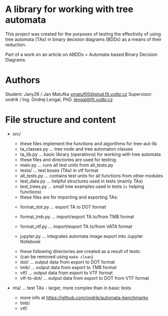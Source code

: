 # A library for working with tree automata

This project was created for the purposes of testing the effectivity 
of using tree automata (TAs) in binary decision diagrams (BDDs) 
as a means of their reduction.

Part of a work on an article on ABDDs = Automata-based Binary Decision Diagrams.

# Authors

Student: Jany26 / Jan Matufka <xmatuf00@stud.fit.vutbr.cz>
Supervisor: ondrik / Ing. Ondrej Lengal, PhD. <lengal@fit.vutbr.cz>

# File structure and content

- src/ 

    - these files implement the functions and algorithms for tree-aut-lib

    * ta_classes.py   ... tree node and tree automaton classes
    * ta_lib.py       ... basic library (operations) for working with tree automata

    - these files and directories are used for testing: 

    * main.py         ... runs all test units from all_tests.py
    * tests/          ... test boxes (TAs) in vtf format
    * all_tests.py    ... contains test units for all functions from other modules
    * test_data.py    ... helpful structures used in tests (mainly TAs)
    * test_trees.py   ... small tree examples used in tests (+ helping functions)

    - these files are for importing and exporting TAs:

    * format_dot.py   ... export TA to DOT format
    * format_tmb.py   ... import/export TA to/from TMB format
    * format_vtf.py   ... import/export TA to/from VATA format

    * jupyter.py      ... integrates automata image export into Jupyter Notebook
    


    - these following directories are created as a result of tests:
    - (can be removed using `make clean`)

    * dot/            ... output data from export to DOT format
    * tmb/            ... output data from export to TMB format
    * vtf/            ... output data from export to VTF format
    * vtf-to-dot/     ... output data from export to DOT from VTF format

- nta/ ... test TAs - larger, more complex than in basic tests 
    - more info at https://github.com/ondrik/automata-benchmarks

    * tmb/ 
    * vtf/
